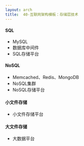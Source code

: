 ```yaml
---
layout: arch
title:  40-互联网架构模板：存储层技术
---
```


#### SQL

* MySQL
* 数据库中间件
* SQL存储平台

#### NoSQL

* Memcached、Redis、MongoDB
* NoSQL集群
* NoSQL存储平台

#### 小文件存储

* 小文件存储平台

#### 大文件存储

* 大数据平台
